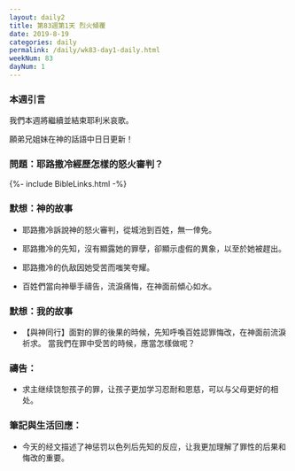 ```yaml
---
layout: daily2
title: 第83週第1天 烈火傾覆
date: 2019-8-19
categories: daily
permalink: /daily/wk83-day1-daily.html
weekNum: 83
dayNum: 1
---
```

### 本週引言
我們本週將繼續並結束耶利米哀歌。

願弟兄姐妹在神的話語中日日更新！

### 問題：耶路撒冷經歷怎樣的怒火審判？

{%- include BibleLinks.html -%}

### 默想：神的故事
+ 耶路撒冷訴說神的怒火審判，從城池到百姓，無一倖免。

+ 耶路撒冷的先知，沒有顯露她的罪孽，卻顯示虛假的異象，以至於她被趕出。

+ 耶路撒冷的仇敌因她受苦而嗤笑夸耀。

+ 百姓們當向神舉手禱告，流淚痛悔，在神面前傾心如水。

### 默想：我的故事
+ 【與神同行】面對的罪的後果的時候，先知呼喚百姓認罪悔改，在神面前流淚祈求。 當我們在罪中受苦的時候，應當怎樣做呢？

### 禱告：

+ 求主继续饶恕孩子的罪，让孩子更加学习忍耐和恩慈，可以与父母更好的相处。 

### 筆記與生活回應：

+ 今天的经文描述了神惩罚以色列后先知的反应，让我更加理解了罪性的后果和悔改的重要。

